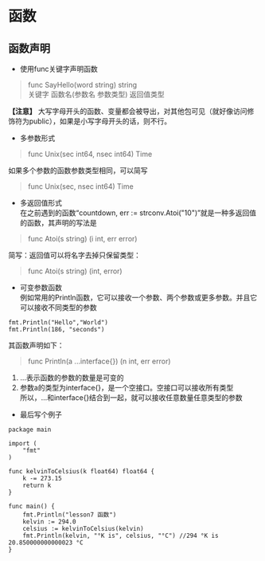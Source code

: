 # 函数

## 函数声明
* 使用func关键字声明函数
> func  SayHello(word string)  string   
> 关键字 函数名(参数名 参数类型) 返回值类型

**【注意】** 大写字母开头的函数、变量都会被导出，对其他包可见（就好像访问修饰符为public），如果是小写字母开头的话，则不行。
* 多参数形式   
> func Unix(sec int64, nsec int64) Time

 如果多个参数的函数参数类型相同，可以简写
> func Unix(sec, nsec int64) Time

* 多返回值形式   
在之前遇到的函数“countdown, err := strconv.Atoi("10")”就是一种多返回值的函数，其声明的写法是
> func Atoi(s string) (i int, err error)  

 简写：返回值可以将名字去掉只保留类型：
> func Atoi(s string) (int, error)
* 可变参数函数   
例如常用的Println函数，它可以接收一个参数、两个参数或更多参数。并且它可以接收不同类型的参数
```
fmt.Println("Hello","World")
fmt.Println(186, "seconds")
```
其函数声明如下：
> func Println(a ...interface{}) (n int, err error)
1. ...表示函数的参数的数量是可变的
2. 参数a的类型为interface{}，是一个空接口。空接口可以接收所有类型   
所以，...和interface{}结合到一起，就可以接收任意数量任意类型的参数   
* 最后写个例子
```
package main

import (
	"fmt"
)

func kelvinToCelsius(k float64) float64 {
	k -= 273.15
	return k
}

func main() {
	fmt.Println("lesson7 函数")
	kelvin := 294.0
	celsius := kelvinToCelsius(kelvin)
	fmt.Println(kelvin, "°K is", celsius, "°C") //294 °K is 20.850000000000023 °C
}
```